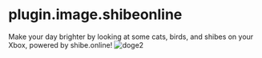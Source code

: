 # plugin.image.shibeonline
Make your day brighter by looking at some cats, birds, and shibes on your Xbox, powered by shibe.online!
![doge2](https://github.com/faithvoid/plugin.image.shibeonline/assets/56975081/1146d80f-8727-4064-a06b-364a5b94d479)
